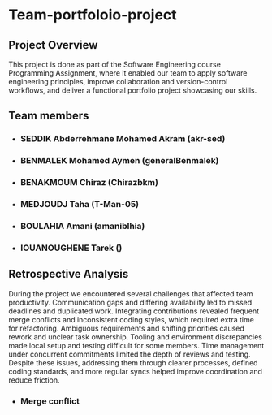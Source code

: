 # Team-portfoloio-project

## Project Overview

This project is done as part of the Software Engineering course Programming Assignment, where it enabled our team to apply software engineering principles, improve collaboration and version-control workflows, and deliver a functional portfolio project showcasing our skills.

## Team members

- ### SEDDIK Abderrehmane Mohamed Akram (akr-sed)
- ### BENMALEK Mohamed Aymen (generalBenmalek)
- ### BENAKMOUM Chiraz (Chirazbkm)
- ### MEDJOUDJ Taha (T-Man-05)
- ### BOULAHIA Amani (amaniblhia)
- ### IOUANOUGHENE Tarek ()


## Retrospective Analysis
During the project we encountered several challenges that affected team productivity. Communication gaps and differing availability led to missed deadlines and duplicated work. Integrating contributions revealed frequent merge conflicts and inconsistent coding styles, which required extra time for refactoring. Ambiguous requirements and shifting priorities caused rework and unclear task ownership. Tooling and environment discrepancies made local setup and testing difficult for some members. Time management under concurrent commitments limited the depth of reviews and testing. Despite these issues, addressing them through clearer processes, defined coding standards, and more regular syncs helped improve coordination and reduce friction.
- ### Merge conflict
